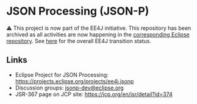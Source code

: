 # JSON Processing (JSON-P)

:warning: This project is now part of the EE4J initiative. This repository has been archived as all activities are now happening in the [corresponding Eclipse repository](https://github.com/eclipse-ee4j/jsonp). See [here](https://www.eclipse.org/ee4j/status.php) for the overall EE4J transition status.

## Links

- Eclipse Project for JSON Processing: https://projects.eclipse.org/projects/ee4j.jsonp
- Discussion groups: jsonp-dev@eclipse.org
- JSR-367 page on JCP site: https://jcp.org/en/jsr/detail?id=374

